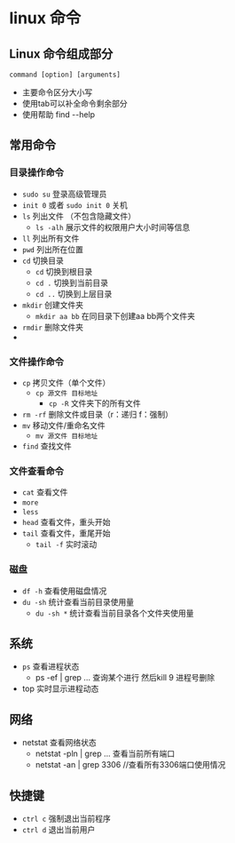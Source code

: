 # linux 命令

## Linux 命令组成部分
```
command [option] [arguments]
```

* 主要命令区分大小写
* 使用tab可以补全命令剩余部分
* 使用帮助 find --help


## 常用命令

### 目录操作命令
* `sudo su` 登录高级管理员
* `init 0` 或者 `sudo init 0` 关机
* `ls` 列出文件 （不包含隐藏文件）
  * `ls -alh` 展示文件的权限用户大小时间等信息
* `ll` 列出所有文件
* `pwd` 列出所在位置
* `cd` 切换目录 
  * `cd` 切换到根目录
  * `cd .` 切换到当前目录
  * `cd ..` 切换到上层目录
* `mkdir` 创建文件夹
  * `mkdir aa bb` 在同目录下创建aa bb两个文件夹
* `rmdir` 删除文件夹
* 
### 文件操作命令
* `cp` 拷贝文件（单个文件）
  * `cp 源文件 目标地址`
    * `cp -R` 文件夹下的所有文件
* `rm -rf` 删除文件或目录（r：递归 f：强制）
* `mv` 移动文件/重命名文件
  * `mv 源文件 目标地址`
* `find` 查找文件

### 文件查看命令

* `cat` 查看文件
* `more` 
* `less` 
* `head` 查看文件，重头开始
* `tail` 查看文件，重尾开始
  * `tail -f` 实时滚动

### 磁盘
* `df -h` 查看使用磁盘情况
* `du -sh` 统计查看当前目录使用量
  * `du -sh *` 统计查看当前目录各个文件夹使用量



## 系统

* `ps` 查看进程状态
  * ps -ef | grep ...  查询某个进行 然后kill 9 进程号删除
* top 实时显示进程动态



## 网络

* netstat 查看网络状态
  * netstat -pln | grep ... 查看当前所有端口
  * netstat -an | grep 3306   //查看所有3306端口使用情况



## 快捷键

* `ctrl c` 强制退出当前程序
* `ctrl d` 退出当前用户


